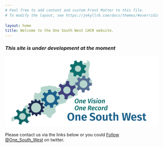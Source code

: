 ```yaml
---
# Feel free to add content and custom Front Matter to this file.
# To modify the layout, see https://jekyllrb.com/docs/themes/#overriding-theme-defaults

layout: home
title: Welcome to the One South West LHCR website.  
---
```




### *This site is under development at the moment*

![logo](assets/logo.png)

Please contact us via the links below or you could <a href="https://twitter.com/One_South_West?ref_src=twsrc%5Etfw" class="twitter-follow-button" data-size="large" data-text="Follow us " data-show-count="false">Follow @One_South_West</a><script async src="https://platform.twitter.com/widgets.js" charset="utf-8"></script> on twitter.

